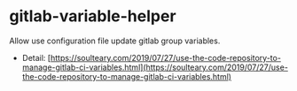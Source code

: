 # gitlab-variable-helper

Allow use configuration file update gitlab group variables.

- Detail: [https://soulteary.com/2019/07/27/use-the-code-repository-to-manage-gitlab-ci-variables.html](https://soulteary.com/2019/07/27/use-the-code-repository-to-manage-gitlab-ci-variables.html)
